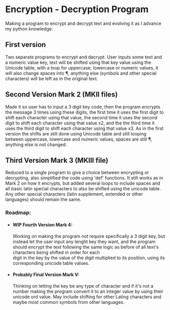 # Encryption - Decryption Program

Making a program to encrypt and decrypt text and evolving it as I advance my python knowledge.

## First version

Two separate programs to encrypt and decrypt. User inputs some text and a numeric value key, text will be shifted using that key value using the Unicode table, with a loop for uppercase, lowercase or numeric values, it will also change spaces into ¶, anything else (symbols and other special characters) will be left as in the original text.

## Second Version Mark 2 (MKII files)

Made it so user has to input a 3 digit key code, then the program encrypts the message 3 times using these digits, the first time it uses the first digit to shift each character using that value, the second time it uses the second digit to shift each character using that value x2, and the the third time it uses the third digit to shift each character using that value x3. As in the first version the shifts are still done using Unicode table and still looping between uppercase, lowercase and numeric values, spaces are still ¶, anything else is not changed.

## Third Version Mark 3 (MKIII file)

Reduced to a single program to give a choice between encrypting or decrypting, also simplified the code using 'def' functions. It still works as in Mark 2 on how it encrypts, but added several loops to include spaces and all basic latin special characters to also be shifted using the unicode table. Any other special characters (latin supplement, extended or other languages) should remain the same.

### Roadmap:
- #### WIP Fourth Version Mark 4:
  Working on making the program not require specifically a 3 digit key, but instead let the user input any lenght key they want, and the program should encrypt the text following the same logic as before of all text's characters being shifted in order for each   
  digit in the key by the value of the digit multiplied to its position, using its corresponding unicode table values.

- #### Probably Final Version Mark V:
  Thinking on letting the key be any type of character and if it's not a number making the program convert it to an integer value by using their unicode ord value. May include shifting for other Lating characters and maybe most common symbols from other languages.

